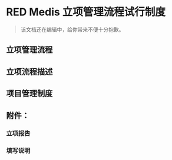﻿# RED Medis 立项管理流程试行制度
> 该文档还在编辑中，给你带来不便十分抱歉。

## 立项管理流程
## 立项流程描述
## 项目管理制度

## 附件：
### 立项报告
### 填写说明